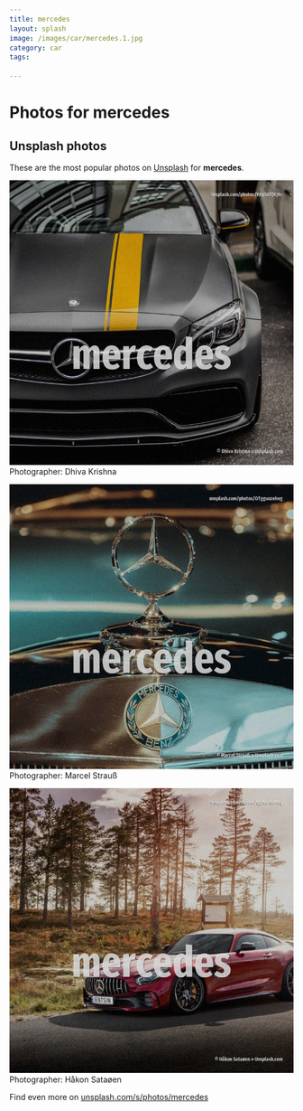 ```yaml
---
title: mercedes
layout: splash
image: /images/car/mercedes.1.jpg
category: car
tags:

---
```

# Photos for mercedes
 
## Unsplash photos
These are the most popular photos on [Unsplash](https://unsplash.com) for **mercedes**.
 
![mercedes](/images/car/mercedes.1.jpg)
Photographer:  Dhiva Krishna
 
![mercedes](/images/car/mercedes.2.jpg)
Photographer:  Marcel Strauß
 
![mercedes](/images/car/mercedes.3.jpg)
Photographer:  Håkon Sataøen
 
Find even more on [unsplash.com/s/photos/mercedes](https://unsplash.com/s/photos/mercedes)
 
